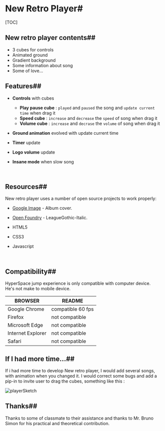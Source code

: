 # New Retro Player#



[TOC]

## New retro player contents##

  - 3 cubes for controls
  - Animated ground
  - Gradient background
  - Some information about song
  - Some of love...

## Features##

  - **Controls** with cubes

      - **Play pause cube** : `played` and `paused` the song and `update current time` when drag it
      - **Speed cube** : `increase` and `decrease` the `speed` of song when drag it
      - **Volume cube** : `increase` and `decrase` the `volume` of song when drag it

  - **Ground animation** evolved with update current time

  - **Timer** update

  - **Logo volume** update

  - **Insane mode** when slow song

    ​

## Resources##

New retro player uses a number of open source projects to work properly:

* [Google Image](https://www.google.fr/search?rlz=1C5CHFA_enFR700FR700&biw=1280&bih=716&tbm=isch&sa=1&ei=G8gIWoXJNMzUsAfnvp1A&q=mac+demarco+album+cover&oq=mac+demarco+album+cover&gs_l=psy-ab.3...5882.7349.0.7466.0.0.0.0.0.0.0.0..0.0....0...1.1.64.psy-ab..0.0.0....0.jI-gB3Fpnwg) - Album cover.

* [Open Foundry](http://open-foundry.com/hot30) - LeagueGothic-Italic.

* HTML5

* CSS3

* Javascript 

  ​
## Compatibility##

HyperSpace jump experience is only compatible with computer device. He's not make to mobile device.

| BROWSER           | README            |
| ----------------- | ----------------- |
| Google Chrome     | compatible 60 fps |
| Firefox           | not compatible    |
| Microsoft Edge    | not compatible    |
| Internet Explorer | not compatible    |
| Safari            | not compatible    |



## If I had more time…##

If i had more time to develop New retro player, I would add several songs, with animation when you changed it. I would correct some bugs and add a pip-in to invite user to drag the cubes, something like this : 

![playerSketch](/Users/victortimsit/Desktop/playerSketch.gif)



## Thanks##

Thanks to some of classmate to their assistance and thanks to Mr. Bruno Simon for his practical and theoretical contribution.

